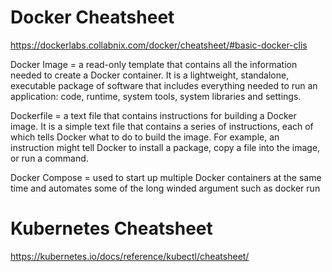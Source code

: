 # Docker Cheatsheet

https://dockerlabs.collabnix.com/docker/cheatsheet/#basic-docker-clis

Docker Image = a read-only template that contains all the information needed to create a Docker container. It is a lightweight, standalone, executable package of software that includes everything needed to run an application: code, runtime, system tools, system libraries and settings.

Dockerfile = a text file that contains instructions for building a Docker image. It is a simple text file that contains a series of instructions, each of which tells Docker what to do to build the image. For example, an instruction might tell Docker to install a package, copy a file into the image, or run a command.

Docker Compose = used to start up multiple Docker containers at the same time and automates some of the long winded argument such as docker run

# Kubernetes Cheatsheet

https://kubernetes.io/docs/reference/kubectl/cheatsheet/